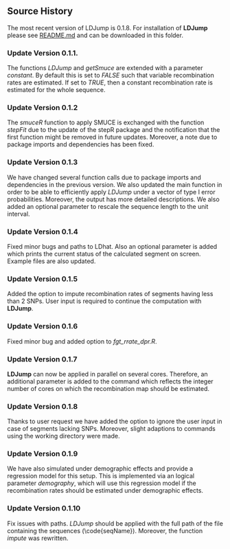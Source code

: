 ## Source History

The most recent version of LDJump is 0.1.8. For installation of **LDJump** please see [README.md](README.md) and can be downloaded in this folder. 

### Update Version 0.1.1.
The functions *LDJump* and *getSmuce* are extended with a parameter *constant*. 
By default this is set to *FALSE* such that variable recombination rates are estimated. 
If set to *TRUE*, then a constant recombination rate is estimated for the whole sequence. 

### Update Version 0.1.2
The *smuceR* function to apply SMUCE is exchanged with the function *stepFit* due to the update of the stepR package and the notification that the first function might be removed in future updates. 
Moreover, a note due to package imports and dependencies has been fixed. 

### Update Version 0.1.3
We have changed several function calls due to package imports and dependencies in the previous version. 
We also updated the main function in order to be able to efficiently apply *LDJump* under a vector of type I error probabilities. Moreover, the output has more detailed descriptions. 
We also added an optional parameter to rescale the sequence length to the unit interval. 

### Update Version 0.1.4
Fixed minor bugs and paths to LDhat. Also an optional parameter is added which prints the current status of the calculated segment on screen. Example files are also updated. 

### Update Version 0.1.5
Added the option to impute recombination rates of segments having less than 2 SNPs. User input is required to continue the computation with **LDJump**. 

### Update Version 0.1.6
Fixed minor bug and added option to *fgt_rrate_dpr.R*. 

### Update Version 0.1.7
**LDJump** can now be applied in parallel on several cores. Therefore, an additional parameter is added to the command which reflects the integer number of cores on which the recombination map should be estimated. 

### Update Version 0.1.8
Thanks to user request we have added the option to ignore the user input in case of segments lacking SNPs. Moreover, slight adaptions to commands using the working directory were made. 

### Update Version 0.1.9
We have also simulated under demographic effects and provide a regression model for this setup. This is implemented via an logical parameter *demography*, which will use this regression model if the recombination rates should be estimated under demographic effects. 

### Update Version 0.1.10
Fix issues with paths. *LDJump* should be applied with the full path of the file containing the sequences  (\code{seqName}). Moreover, the function *impute* was rewritten. 

